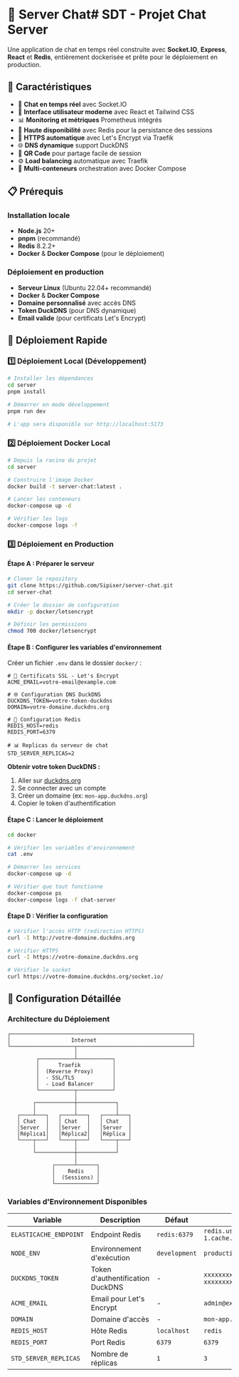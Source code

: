 # 💬 Server Chat# SDT - Projet Chat Server



Une application de chat en temps réel construite avec **Socket.IO**, **Express**, **React** et **Redis**, entièrement dockerisée et prête pour le déploiement en production.

## 🌟 Caractéristiques

- 🚀 **Chat en temps réel** avec Socket.IO
- 🎨 **Interface utilisateur moderne** avec React et Tailwind CSS
- 📊 **Monitoring et métriques** Prometheus intégrés
- 🔄 **Haute disponibilité** avec Redis pour la persistance des sessions
- 🔐 **HTTPS automatique** avec Let's Encrypt via Traefik
- 🌐 **DNS dynamique** support DuckDNS
- 📱 **QR Code** pour partage facile de session
- ⚙️ **Load balancing** automatique avec Traefik
- 🐳 **Multi-conteneurs** orchestration avec Docker Compose

## 📋 Prérequis

### Installation locale

- **Node.js** 20+
- **pnpm** (recommandé)
- **Redis** 8.2.2+
- **Docker** & **Docker Compose** (pour le déploiement)

### Déploiement en production

- **Serveur Linux** (Ubuntu 22.04+ recommandé)
- **Docker** & **Docker Compose**
- **Domaine personnalisé** avec accès DNS
- **Token DuckDNS** (pour DNS dynamique)
- **Email valide** (pour certificats Let's Encrypt)

## 🚀 Déploiement Rapide

### 1️⃣ **Déploiement Local (Développement)**

```bash
# Installer les dépendances
cd server
pnpm install

# Démarrer en mode développement
pnpm run dev

# L'app sera disponible sur http://localhost:5173
```

### 2️⃣ **Déploiement Docker Local**

```bash
# Depuis la racine du projet
cd server

# Construire l'image Docker
docker build -t server-chat:latest .

# Lancer les conteneurs
docker-compose up -d

# Vérifier les logs
docker-compose logs -f
```

### 3️⃣ **Déploiement en Production**

#### Étape A : Préparer le serveur

```bash
# Cloner le repository
git clone https://github.com/Sipixer/server-chat.git
cd server-chat

# Créer le dossier de configuration
mkdir -p docker/letsencrypt

# Définir les permissions
chmod 700 docker/letsencrypt
```

#### Étape B : Configurer les variables d'environnement

Créer un fichier `.env` dans le dossier `docker/` :

```env
# 🔐 Certificats SSL - Let's Encrypt
ACME_EMAIL=votre-email@example.com

# 🌐 Configuration DNS DuckDNS
DUCKDNS_TOKEN=votre-token-duckdns
DOMAIN=votre-domaine.duckdns.org

# 🔴 Configuration Redis
REDIS_HOST=redis
REDIS_PORT=6379

# 📊 Replicas du serveur de chat
STD_SERVER_REPLICAS=2
```

**Obtenir votre token DuckDNS :**
1. Aller sur [duckdns.org](https://www.duckdns.org)
2. Se connecter avec un compte
3. Créer un domaine (ex: `mon-app.duckdns.org`)
4. Copier le token d'authentification

#### Étape C : Lancer le déploiement

```bash
cd docker

# Vérifier les variables d'environnement
cat .env

# Démarrer les services
docker-compose up -d

# Vérifier que tout fonctionne
docker-compose ps
docker-compose logs -f chat-server
```

#### Étape D : Vérifier la configuration

```bash
# Vérifier l'accès HTTP (redirection HTTPS)
curl -I http://votre-domaine.duckdns.org

# Vérifier HTTPS
curl -I https://votre-domaine.duckdns.org

# Vérifier le socket
curl https://votre-domaine.duckdns.org/socket.io/
```

## 🔧 Configuration Détaillée

### Architecture du Déploiement

```
┌─────────────────────────────────────────────────────────┐
│                   Internet                              │
└────────────────────┬────────────────────────────────────┘
                     │
         ┌───────────┴───────────┐
         │      Traefik          │
         │  (Reverse Proxy)      │
         │  - SSL/TLS            │
         │  - Load Balancer      │
         └───────────┬───────────┘
                     │
        ┌────────────┼────────────┐
        │            │            │
   ┌────┴───┐   ┌────┴───┐   ┌────┴───┐
   │ Chat   │   │ Chat   │   │ Chat   │
   │Server  │   │Server  │   │Server  │
   │Réplica1│   │Réplica2│   │Réplica │
   └────┬───┘   └────┬───┘   └────┬───┘
        │            │            │
        └────────────┼────────────┘
                     │
              ┌──────┴──────┐
              │    Redis    │
              │  (Sessions) │
              └─────────────┘
```

### Variables d'Environnement Disponibles

| Variable | Description | Défaut | Exemple |
|----------|-------------|--------|---------|
| `ELASTICACHE_ENDPOINT` | Endpoint Redis | `redis:6379` | `redis.us-east-1.cache.amazonaws.com:6379` |
| `NODE_ENV` | Environnement d'exécution | `development` | `production` |
| `DUCKDNS_TOKEN` | Token d'authentification DuckDNS | - | `xxxxxxxx-xxxx-xxxx-xxxx-xxxxxxxxxxxx` |
| `ACME_EMAIL` | Email pour Let's Encrypt | - | `admin@example.com` |
| `DOMAIN` | Domaine d'accès | - | `mon-app.duckdns.org` |
| `REDIS_HOST` | Hôte Redis | `localhost` | `redis` |
| `REDIS_PORT` | Port Redis | `6379` | `6379` |
| `STD_SERVER_REPLICAS` | Nombre de réplicas | `1` | `3` |
